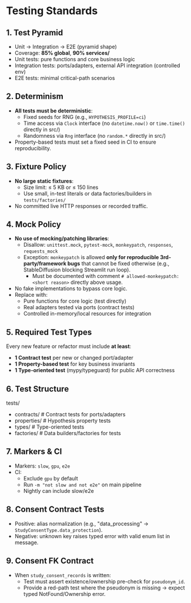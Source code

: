 # Testing Standards

## 1. Test Pyramid
- Unit → Integration → E2E (pyramid shape)
- Coverage: **85% global**, **90% services/**
- Unit tests: pure functions and core business logic
- Integration tests: ports/adapters, external API integration (controlled env)
- E2E tests: minimal critical-path scenarios

## 2. Determinism
- **All tests must be deterministic**:
  - Fixed seeds for RNG (e.g., `HYPOTHESIS_PROFILE=ci`)
  - Time access via `Clock` interface (no `datetime.now()` or `time.time()` directly in src/)
  - Randomness via `Rng` interface (no `random.*` directly in src/)
- Property-based tests must set a fixed seed in CI to ensure reproducibility.

## 3. Fixture Policy
- **No large static fixtures**:
  - Size limit: ≤ 5 KB or ≤ 150 lines
  - Use small, in-test literals or data factories/builders in `tests/factories/`
- No committed live HTTP responses or recorded traffic.

## 4. Mock Policy
- **No use of mocking/patching libraries**:
  - Disallow: `unittest.mock`, `pytest-mock`, `monkeypatch`, `responses`, `requests_mock`
  - Exception: `monkeypatch` is allowed **only for reproducible 3rd-party/framework bugs** that cannot be fixed otherwise (e.g., StableDiffusion blocking Streamlit run loop).
    - Must be documented with comment `# allowed-monkeypatch: <short reason>` directly above usage.
- No fake implementations to bypass core logic.
- Replace with:
  - Pure functions for core logic (test directly)
  - Real adapters tested via ports (contract tests)
  - Controlled in-memory/local resources for integration

## 5. Required Test Types
Every new feature or refactor must include **at least**:
- **1 Contract test** per new or changed port/adapter
- **1 Property-based test** for key business invariants
- **1 Type-oriented test** (mypy/typeguard) for public API correctness

## 6. Test Structure
tests/
  - contracts/   # Contract tests for ports/adapters
  - properties/  # Hypothesis property tests
  - types/       # Type-oriented tests
  - factories/   # Data builders/factories for tests

## 7. Markers & CI
- Markers: `slow`, `gpu`, `e2e`
- CI:
  - Exclude `gpu` by default
  - Run `-m "not slow and not e2e"` on main pipeline
  - Nightly can include slow/e2e

## 8. Consent Contract Tests
- Positive: alias normalization (e.g., "data_processing" → `StudyConsentType.data_protection`).
- Negative: unknown key raises typed error with valid enum list in message.

## 9. Consent FK Contract
- When `study_consent_records` is written:
  - Test must assert existence/ownership pre-check for `pseudonym_id`.
  - Provide a red-path test where the pseudonym is missing → expect typed NotFound/Ownership error.
